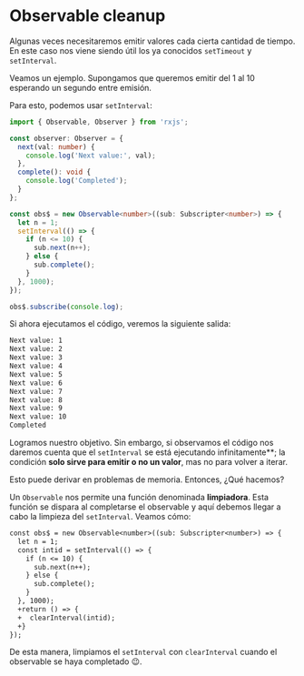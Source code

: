 # Observable cleanup

Algunas veces necesitaremos emitir valores cada cierta cantidad de tiempo. En este caso nos viene siendo útil los ya conocidos `setTimeout` y `setInterval`.

Veamos un ejemplo. Supongamos que queremos emitir
del 1 al 10 esperando un segundo entre emisión.

Para esto, podemos usar `setInterval`:

```typescript
import { Observable, Observer } from 'rxjs';

const observer: Observer = {
  next(val: number) {
    console.log('Next value:', val);
  },
  complete(): void {
    console.log('Completed');
  }
};

const obs$ = new Observable<number>((sub: Subscripter<number>) => {
  let n = 1;
  setInterval(() => {
    if (n <= 10) {
      sub.next(n++);
    } else {
      sub.complete();
    }
  }, 1000);
});

obs$.subscribe(console.log);
```

Si ahora ejecutamos el código, veremos la siguiente salida:

```bash
Next value: 1
Next value: 2
Next value: 3
Next value: 4
Next value: 5
Next value: 6
Next value: 7
Next value: 8
Next value: 9
Next value: 10
Completed
```

Logramos nuestro objetivo. Sin embargo, si observamos el código nos daremos cuenta que el `setInterval` se está ejecutando infinitamente**; la condición **solo sirve para emitir o no un valor**, mas no para volver a iterar.

Esto puede derivar en problemas de memoria. Entonces, ¿Qué hacemos?

Un `Observable` nos permite una función denominada **limpiadora**. Esta función se dispara al completarse el observable y aquí debemos llegar a cabo la limpieza del `setInterval`. Veamos cómo:

```diff
const obs$ = new Observable<number>((sub: Subscripter<number>) => {
  let n = 1;
  const intid = setInterval(() => {
    if (n <= 10) {
      sub.next(n++);
    } else {
      sub.complete();
    }
  }, 1000);
  +return () => {
  +  clearInterval(intid);
  +}
});
```

De esta manera, limpiamos el `setInterval` con `clearInterval` cuando el observable se haya completado 😉.
